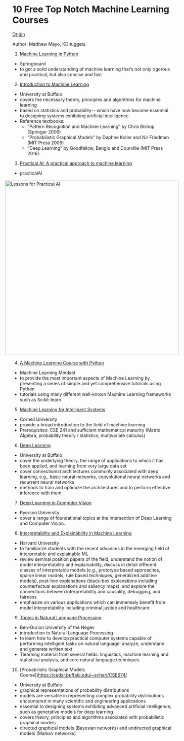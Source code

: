 # 10 Free Top Notch Machine Learning Courses

[Origin](https://www.kdnuggets.com/2019/12/10-free-top-notch-courses-machine-learning.html)

Author: Matthew Mayo, KDnuggets.

 
1. [Machine Learning in Python](https://www.springboard.com/resources/learning-paths/machine-learning-python/)
  + Springboard
  + to get a solid understanding of machine learning that’s not only rigorous and practical, but also concise and fast

 
2. [Introduction to Machine Learning](https://cedar.buffalo.edu/~srihari/CSE574/)
  + University at Buffalo
  + covers the necessary theory, principles and algorithms for machine learning
  + based on statistics and probability-- which have now become essential to designing systems exhibiting artificial intelligence.
  + Reference textbooks:
    + "Pattern Recognition and Machine Learning" by Chris Bishop (Springer 2006)
    + "Probabilistic Graphical Models" by Daphne Koller and Nir Friedman (MIT Press 2009)
    + "Deep Learning" by Goodfellow, Bengio and Courville (MIT Press 2016).

 
3. [Practical AI: A practical approach to machine learning](https://practicalai.me/)
  + practicalAI

  <div style="margin: 0.5em; display: flex; justify-content: center; align-items: center; flex-flow: row wrap;">
    <a href="https://www.kdnuggets.com/2019/12/10-free-top-notch-courses-machine-learning.html  " ismap target="_blank">
      <img src="https://www.kdnuggets.com/wp-content/uploads/practical-ai-course.jpg" style="margin: 0.1em;" alt="Lessons for Practical AI" title="Lessons for Practical AI" width=550>
    </a>
  </div>  

 
4. [A Machine Learning Course with Python](https://github.com/machinelearningmindset/machine-learning-course)
  + Machine Learning Mindset
  + to provide the most important aspects of Machine Learning by presenting a series of simple and yet comprehensive tutorials using Python
  + tutorials using many different well-known Machine Learning frameworks such as Scikit-learn

 
5. [Machine Learning for Intelligent Systems](http://www.cs.cornell.edu/courses/cs4780/2018fa/syllabus/index.html)
  + Cornell University
  + provide a broad introduction to the field of machine learning
  + Prerequisites: CSE 241 and sufficient mathematical maturity (Matrix Algebra, probability theory / statistics, multivariate calculus)

 
6. [Deep Learning](https://cedar.buffalo.edu/~srihari/CSE676/index.html)
  + University at Buffalo
  + cover the underlying theory, the range of applications to which it has been applied, and learning from very large data set
  + cover connectionist architectures commonly associated with deep learning, e.g., basic neural networks, convolutional neural networks and recurrent neural networks
  + methods to train and optimize the architectures and to perform effective inference with them

 
7. [Deep Learning in Computer Vision](http://www.scs.ryerson.ca/~kosta/CP8309-F2018/index.html)
  + Ryerson University
  + cover a range of foundational topics at the intersection of Deep Learning and Computer Vision.

 
8. [Interpretability and Explainability in Machine Learning](https://interpretable-ml-class.github.io/)
  + Harvard University
  + to familiarize students with the recent advances in the emerging field of interpretable and explainable ML
  + review seminal position papers of the field, understand the notion of model interpretability and explainability, discuss in detail different classes of interpretable models (e.g., prototype based approaches, sparse linear models, rule based techniques, generalized additive models), post-hoc explanations (black-box explanations including counterfactual explanations and saliency maps), and explore the connections between interpretability and causality, debugging, and fairness
  + emphasize on various applications which can immensely benefit from model interpretability including criminal justice and healthcare

 
9. [Topics in Natural Language Processing](https://www.cs.bgu.ac.il/~elhadad/nlp19.html)
  + Ben-Gurion University of the Negev
  + introduction to Natural Language Processing
  + to learn how to develop practical computer systems capable of performing intelligent tasks on natural language: analyze, understand and generate written text
  + Tlearning material from several fields: linguistics, machine learning and statistical analysis, and core natural language techniques

 
10. [Probabilistic Graphical Models Course])https://cedar.buffalo.edu/~srihari/CSE674/
  + University at Buffalo
  + graphical representations of probability distributions
  + models are versatile in representing complex probability distributions encountered in many scientific and engineering applications
  + essential to designing systems exhibiting advanced artificial intelligence, such as generative models for deep learning
  + covers theory, principles and algorithms associated with probabilistic graphical models
  + directed graphical models (Bayesian networks) and undirected graphical models (Markov networks)



